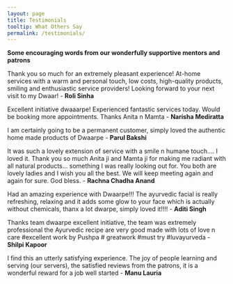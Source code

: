 ```yaml
---
layout: page
title: Testimonials
tooltip: What Others Say
permalink: /testimonials/
---
```


<p><b>Some encouraging words from our wonderfully supportive mentors and patrons </b></p>
<p>Thank you so much for an extremely pleasant experience! At-home services 
with a warm and personal touch, low costs, high-quality products, smiling and 
enthusiastic service providers! Looking forward to your next visit to my Dwaar! 
- <b>Roli Sinha</b></p>
<p>Excellent initiative dwaaarpe! Experienced fantastic services today. Would 
be booking more appointments. Thanks Anita n Mamta
- <b>Narisha Mediratta</b></p>
<p>I am certainly going to be a permanent customer, simply loved the authentic 
home made products of Dwaarpe 
- <b>Parul Bakshi</b></p>
<p>It was such a lovely extension of service with a smile n humane touch.... 
I loved it. Thank you so much Anita ji and Mamta ji for making me radiant with 
all natural products... something I was really looking out for. You both are 
lovely ladies and I wish you all the best. We will keep meeting again and 
again for sure. God bless. 
- <b>Rachna Chadha Anand</b></p>
<p>Had an amazing experience with Dwaarpe!!! The ayurvedic facial is really 
refreshing, relaxing and it adds some glow to your face which is actually 
without chemicals, thanx a lot dwarpe, simply loved it!!!! 
- <b>Aditi Singh</b></p>
<p>Thanks team dwaarpe excellent initiative, the team was extremely professional 
the Ayurvedic recipe are very good made with lots of love n care #excellent work 
by Pushpa # greatwork #must try #luvayurveda 
- <b>Shilpi Kapoor</b></p>
<p>I find this an utterly satisfying experience. The joy of people learning and 
serving (our servers), the satisfied reviews from the patrons, it is a wonderful 
reward for a job well started 
- <b>Manu Lauria</b></p>
